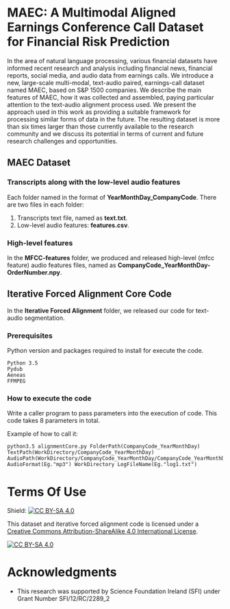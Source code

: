 # MAEC: A Multimodal Aligned Earnings Conference Call Dataset for Financial Risk Prediction

In the area of natural language processing, various financial datasets have informed recent research and analysis including financial news, financial reports, social media, and audio data from earnings calls. We introduce a new, large-scale multi-modal, text-audio paired, earnings-call dataset named MAEC, based on S&P 1500 companies. We describe the main features of MAEC, how it was collected and assembled, paying particular attention to the text-audio alignment process used. We present the approach used in this work as providing a suitable framework for processing similar forms of data in the future.  The resulting dataset is more than six times larger than those currently available to the research community and we discuss its potential in terms of current and future research challenges and opportunities.

## MAEC Dataset

### Transcripts along with the low-level audio features

Each folder named in the format of **YearMonthDay_CompanyCode**. There are two files in each folder:
1. Transcripts text file, named as **text.txt**.
2. Low-level audio features: **features.csv**.

### High-level features

In the **MFCC-features** folder, we produced and released high-level (mfcc feature) audio features files, named as **CompanyCode_YearMonthDay-OrderNumber.npy**.


## Iterative Forced Alignment Core Code

In the **Iterative Forced Alignment** folder, we released our code for text-audio segmentation. 

### Prerequisites

Python version and packages required to install for execute the code.

```
Python 3.5
Pydub
Aeneas
FFMPEG
```

### How to execute the code

Write a caller program to pass parameters into the execution of code. This code takes 8 parameters in total.

Example of how to call it:

```
python3.5 alignmentCore.py FolderPath(CompanyCode_YearMonthDay) TextPath(WorkDirectory/CompanyCode_YearMonthDay) AudioPath(WorkDirectory/CompanyCode_YearMonthDay/CompanyCode_YearMonthDay) AudioFormat(Eg."mp3") WorkDirectory LogFileName(Eg."log1.txt")
```

# Terms Of Use

Shield: [![CC BY-SA 4.0][cc-by-sa-shield]][cc-by-sa]

This dataset and iterative forced alignment code is licensed under a
[Creative Commons Attribution-ShareAlike 4.0 International License][cc-by-sa].

[![CC BY-SA 4.0][cc-by-sa-image]][cc-by-sa]

[cc-by-sa]: http://creativecommons.org/licenses/by-sa/4.0/
[cc-by-sa-image]: https://licensebuttons.net/l/by-sa/4.0/88x31.png
[cc-by-sa-shield]: https://img.shields.io/badge/License-CC%20BY--SA%204.0-lightgrey.svg

# Acknowledgments

* This research was supported by Science Foundation Ireland (SFI) under Grant Number SFI/12/RC/2289_2

